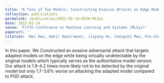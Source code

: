 ```yaml
---
title: "A Tale of Two Models: Constructing Evasive Attacks on Edge Models"
collection: publications
permalink: /publication/2022-01-14-DIVA-MLSys
date: 2022-01-14
venue: 'Fifth Conference on Machine Learning and Systems (MLSys)'
paperurl: ''
citation: 'Wei Hao, Aahil Awatramani, Jiayang Hu, Chengzhi Mao, Pin-Chun Chen, Eyal Cidon, Asaf Cidon, Junfeng Yang, &quot;A Tale of Two Models: Constructing Evasive Attacks on Edge Models&quot;, <i> Fifth Conference on Machine Learning and Systems (MLSys)</i>, 2022.'
---
```

In this paper, We Constructed an evasive adversarial attack that targets adapted models on the edge while being virtually undetectable by the original models which typically serves as the authoritative model version. Our attack is 1.9-4.2 times more likely not to be detected by the original model but only 1.7-3.6% worse on attacking the adapted model compared to PGD attack.

